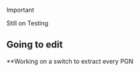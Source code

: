 > [!IMPORTANT]
> Still on Testing
> 
>## Going to edit ##

**Working on a switch to extract every PGN 

